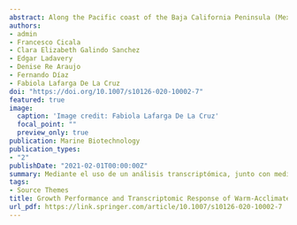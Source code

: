 ```yaml
---
abstract: Along the Pacific coast of the Baja California Peninsula (Mexico), abalone represents one of the most lucrative fisheries. As wild populations are currently depleted, abalone farm production aims to balance the decreasing populations with the increasing demand. The Mexican abalone aquaculture is almost entirely based on red abalone (Haliotis rufescens). However, the increasing frequency of extreme temperature events is hampering this activity. The use interspecific hybrids can potentially improve abalone culture, as species have differences in their thermal tolerance. Therefore, the hybrid progeny between H. rufescens (♀) and pink abalone H. corrugata (♂), a temperate and a warmer water abalone species, respectively, will naturally support higher temperature. To test this hypothesis, growth rate, mortality and metabolic rate of both pure (RR) and hybrid abalone (RP) were assessed under the H. rufescens’ optimum (18 °C) and thermally stressed (22 °C) conditions. To unveil the molecular pathways involved in the heat response, transcriptional profiling of both crosses was also investigated. At high temperature, we observed constrained growth and survival in RR while RP showed a significant increase in both rates, supporting the improved performance of the hybrid compared. These results match with the transcriptional profiling of hybrids showing higher expression of genes involved in growth and calcification, whereas in the pure red progeny, the transcriptional profile was mainly associated with the regulation of necroptosis process. Our results may contribute to propose new management plans to increase farm abalone production in Baja California.
authors:
- admin
- Francesco Cicala
- Clara Elizabeth Galindo Sanchez
- Edgar Ladavery
- Denise Re Araujo
- Fernando Díaz
- Fabiola Lafarga De La Cruz
doi: "https://doi.org/10.1007/s10126-020-10002-7"
featured: true
image:
  caption: 'Image credit: Fabiola Lafarga De La Cruz'
  focal_point: ""
  preview_only: true
publication: Marine Biotechnology
publication_types:
- "2"
publishDate: "2021-02-01T00:00:00Z"
summary: Mediante el uso de un análisis transcriptómica, junto con medición de tasas de crecimiento y metabolismo, encontramos que una progenie hibrida de abulón entre abulón rojo y abulón amarillo tiene una mayor tolerancia térmica que la progenie pura, por lo que el uso de híbridos podría facilitar el desarrollo de cultivos de abulón en aguas cálidas.
tags:
- Source Themes
title: Growth Performance and Transcriptomic Response of Warm-Acclimated Hybrid Abalone Haliotis rufescens (♀) × H. corrugata (♂)
url_pdf: https://link.springer.com/article/10.1007/s10126-020-10002-7
---
```



